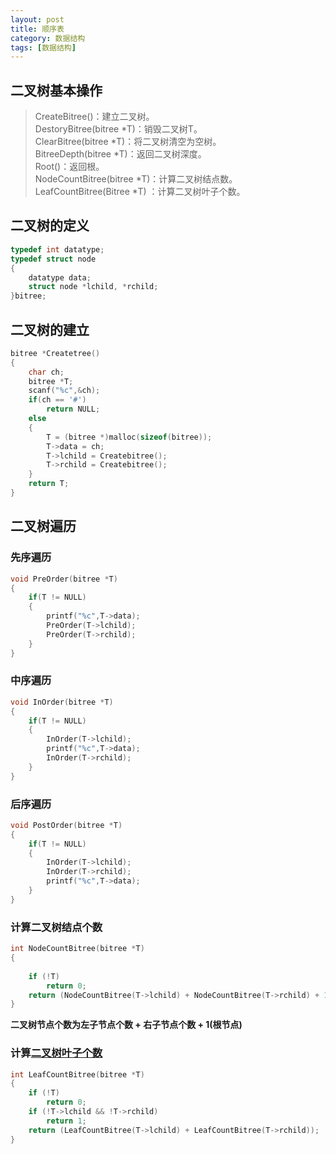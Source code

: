 ```yaml
---
layout: post
title: 顺序表
category: 数据结构
tags: [数据结构]
---
```

## 二叉树基本操作
>CreateBitree()：建立二叉树。  
>DestoryBitree(bitree *T)：销毁二叉树T。      
>ClearBitree(bitree *T)：将二叉树清空为空树。  
>BitreeDepth(bitree *T)：返回二叉树深度。  
>Root()：返回根。  
>NodeCountBitree(bitree *T)：计算二叉树结点数。  
>LeafCountBitree(Bitree *T) ：计算二叉树叶子个数。

## 二叉树的定义
```c
typedef int datatype;
typedef struct node
{
    datatype data;
    struct node *lchild, *rchild;
}bitree;
```
## 二叉树的建立
```c
bitree *Createtree()
{
    char ch;
    bitree *T;
    scanf("%c",&ch);
    if(ch == '#')
        return NULL;
    else
    {
        T = (bitree *)malloc(sizeof(bitree));
        T->data = ch;
        T->lchild = Createbitree();
        T->rchild = Createbitree();
    }
    return T; 
}
```

## 二叉树遍历

### **先序遍历**
```c
void PreOrder(bitree *T)
{
    if(T != NULL)
    {
        printf("%c",T->data);
        PreOrder(T->lchild);
        PreOrder(T->rchild);
    }
}
```

### **中序遍历**
```c
void InOrder(bitree *T)
{
    if(T != NULL)
    {
        InOrder(T->lchild);
        printf("%c",T->data);
        InOrder(T->rchild);
    }
}
```

### **后序遍历**
```c
void PostOrder(bitree *T)
{
    if(T != NULL)
    {
        InOrder(T->lchild);
        InOrder(T->rchild);
        printf("%c",T->data);
    }
}
```
### 计算二叉树结点个数
```c
int NodeCountBitree(bitree *T) 
{
    
    if (!T) 
        return 0;
    return (NodeCountBitree(T->lchild) + NodeCountBitree(T->rchild) + 1);
}
```
**二叉树节点个数为左子节点个数 + 右子节点个数 + 1(根节点)**

### 计算[二叉树叶子个数](https://baike.baidu.com/item/%E5%8F%B6%E5%AD%90%E7%BB%93%E7%82%B9/3620239?fr=aladdin)
```c
int LeafCountBitree(bitree *T) 
{
    if (!T) 
        return 0;
    if (!T->lchild && !T->rchild)
        return 1;
    return (LeafCountBitree(T->lchild) + LeafCountBitree(T->rchild));
}
```